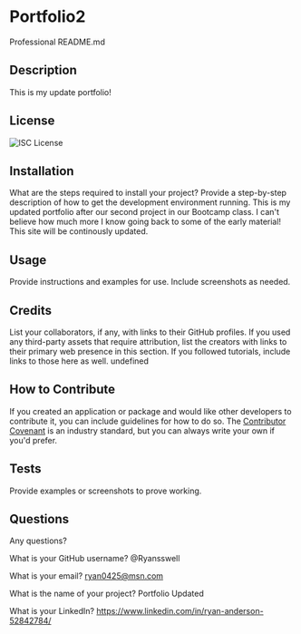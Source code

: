 # Portfolio2

Professional README.md

## Description

This is my update portfolio!

## License

![ISC License](https://img.shields.io/static/v1.svg?label=License&message=MIT&color=yellow)

## Installation

What are the steps required to install your project? Provide a step-by-step description of how to get the development environment running. This is my updated portfolio after our second project in our Bootcamp class. I can't believe how much more I know going back to some of the early material! This site will be continously updated.

## Usage

Provide instructions and examples for use. Include screenshots as needed.

## Credits

List your collaborators, if any, with links to their GitHub profiles.
If you used any third-party assets that require attribution, list the creators with links to their primary web presence in this section.
If you followed tutorials, include links to those here as well. undefined

## How to Contribute

If you created an application or package and would like other developers to contribute it, you can include guidelines for how to do so. The [Contributor Covenant](https://www.contributor-covenant.org/) is an industry standard, but you can always write your own if you'd prefer.

## Tests

Provide examples or screenshots to prove working.

## Questions

Any questions?

What is your GitHub username? @Ryansswell

What is your email? ryan0425@msn.com

What is the name of your project? Portfolio Updated

What is your LinkedIn? https://www.linkedin.com/in/ryan-anderson-52842784/
